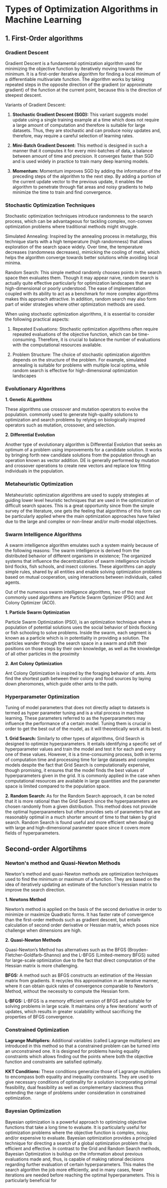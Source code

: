 # Types of Optimization Algorithms in Machine Learning

## 1. First-Order algorithms

### Gradient Descent
Gradient Descent is a fundamental optimization algorithm used for minimizing the objective function by iteratively moving towards the minimum. It is a first-order iterative algorithm for finding a local minimum of a differentiable multivariate function. The algorithm works by taking repeated steps in the opposite direction of the gradient (or approximate gradient) of the function at the current point, because this is the direction of steepest descent.

Variants of Gradient Descent:

1. **Stochastic Gradient Descent (SGD):** This variant suggests model update using a single training example at a time which does not require a large amount of computation and therefore is suitable for large datasets. Thus, they are stochastic and can produce noisy updates and, therefore, may require a careful selection of learning rates.

2. **Mini-Batch Gradient Descent:** This method is designed in such a manner that it computes it for every mini-batches of data, a balance between amount of time and precision. It converges faster than SGD and is used widely in practice to train many deep learning models.

3. **Momentum:** Momentum improves SGD by adding the information of the preceding steps of the algorithm to the next step. By adding a portion of the current update vector to the previous update, it enables the algorithm to penetrate through flat areas and noisy gradients to help minimize the time to train and find convergence.

### Stochastic Optimization Techniques

Stochastic optimization techniques introduce randomness to the search process, which can be advantageous for tackling complex, non-convex optimization problems where traditional methods might struggle.

Simulated Annealing: Inspired by the annealing process in metallurgy, this technique starts with a high temperature (high randomness) that allows exploration of the search space widely. Over time, the temperature decreases (randomness decreases), mimicking the cooling of metal, which helps the algorithm converge towards better solutions while avoiding local minima.

Random Search: This simple method randomly chooses points in the search space then evaluates them. Though it may appear naive, random search is actually quite effective particularly for optimization landscapes that are high-dimensional or poorly understood. The ease of implementation coupled with its ability to act as a benchmark for more complex algorithms makes this approach attractive. In addition, random search may also form part of wider strategies where other optimization methods are used.

When using stochastic optimization algorithms, it is essential to consider the following practical aspects:

1. Repeated Evaluations: Stochastic optimization algorithms often require repeated evaluations of the objective function, which can be time-consuming. Therefore, it is crucial to balance the number of evaluations with the computational resources available.

2. Problem Structure: The choice of stochastic optimization algorithm depends on the structure of the problem. For example, simulated annealing is suitable for problems with multiple local optima, while random search is effective for high-dimensional optimization landscapes

### Evolutionary Algorithms

**1. Genetic ALgorithms**

These algorithms use crossover and mutation operators to evolve the population. commonly used to generate high-quality solutions to optimization and search problems by relying on biologically inspired operators such as mutation, crossover, and selection.

**2. Differential Evolution**

Another type of evolutionary algorithm is Differential Evolution that seeks an optimum of a problem using improvements for a candidate solution. It works by bringing forth new candidate solutions from the population through an operation known as vector addition. DE is generally performed by mutation and crossover operations to create new vectors and replace low fitting individuals in the population.

### Metaheuristic Optimization

Metaheuristic optimization algorithms are used to supply strategies at guiding lower level heuristic techniques that are used in the optimization of difficult search spaces. This is a great opportunity since from the simple survey of the literature, one gets the feeling that algorithms of this form can be particularly applied where the main optimization approaches have failed due to the large and complex or non-linear and/or multi-modal objectives.

### Swarm Intelligence Algorithms

A swarm intelligence algorithm emulates such a system mainly because of the following reasons: The swarm intelligence is derived from the distributed behavior of different organisms in existence; The organized systems that influence the decentralization of swarm intelligence include bird flocks, fish schools, and insect colonies. These algorithms can apply simple rules, shared by all entities and enable solving optimization problems based on mutual cooperation, using interactions between individuals, called agents.

Out of the numerous swarm intelligence algorithms, two of the most commonly used algorithms are Particle Swarm Optimizer (PSO) and Ant Colony Optimizer (ACO).

**1. Particle Swarm Optimization**

Particle Swarm Optimization (PSO), is an optimization technique where a population of potential solutions uses the social behavior of birds flocking or fish schooling to solve problems. Inside the swarm, each segment is known as a particle which is in potentiality in providing a solution. The particles wander through the search space in a swarm and shift their positions on those steps by their own knowledge, as well as the knowledge of all other particles in the proximity

**2. Ant Colony Optimization**

Ant Colony Optimization is inspired by the foraging behavior of ants. Ants find the shortest path between their colony and food sources by laying down pheromones, which guide other ants to the path.

### Hyperparameter Optimization

Tuning of model parameters that does not directly adapt to datasets is termed as hyper parameter tuning and is a vital process in machine learning. These parameters referred to as the hyperparameters may influence the performance of a certain model. Tuning them is crucial in order to get the best out of the model, as it will theoretically work at its best.

**1. Grid Search:** Similarly to other types of algorithms, Grid Search is designed to optimize hyperparameters. It entails identifying a specific set of hyperparameter values and train the model and test it for each and every one of these values. However, it is a time-consuming process, both in terms of computation time and processing time for large datasets and complex models despite the fact that Grid Search is computationally expensive, though promising, it ensures that the model finds the best values of hyperparameters given in the grid. It is commonly applied in the case when computational resources are available in large quantities and the parameter space is limited compared to the population space.

**2. Random Search:** As for the Random Search approach, it can be noted that it is more rational than the Grid Search since the hyperparameters are chosen randomly from a given distribution. This method does not provide the optimal hyperparameters but often provides sets of parameters that are reasonably optimal in a much shorter amount of time to that taken by grid search. Random Search is found useful and more efficient when dealing with large and high-dimensional parameter space since it covers more fields of hyperparameters.

## Second-order Algortihms

### Newton's method and Quasi-Newton Methods

Newton's method and quasi-Newton methods are optimization techniques used to find the minimum or maximum of a function. They are based on the idea of iteratively updating an estimate of the function's Hessian matrix to improve the search direction.

**1. Newtons Method**

Newton’s method is applied on the basis of the second derivative in order to minimize or maximize Quadratic forms. It has faster rate of convergence than the first-order methods such as gradient descent, but entails calculation of second order derivative or Hessian matrix, which poses nice challenge when dimensions are high.

**2. Quasi-Newton Methods**

Quasi-Newton’s Method has alternatives such as the BFGS (Broyden-Fletcher-Goldfarb-Shanno) and the L-BFGS (Limited-memory BFGS) suited for large-scale optimization due to the fact that direct computation of the Hessian matrix is more challenging.

**BFGS:** A method such as BFGS constructs an estimation of the Hessian matrix from gradients. It recycles this approximation in an iterative manner, where it can obtain quick rates of convergence comparable to Newton’s Method, without the necessity to compute the Hessian form.

**L-BFGS:** L-BFGS is a memory efficient version of BFGS and suitable for solving problems in large scale. It maintains only a few iterations’ worth of updates, which results in greater scalability without sacrificing the properties of BFGS convergence.

### Constrained Optimization

**Lagrange Multipliers:** Additional variables (called Lagrange multipliers) are introduced in this method so that a constrained problem can be turned into an unconstrained one. It is designed for problems having equality constraints which allows finding out the points where both the objective function and constraints are satisfied optimally.

**KKT Conditions:** These conditions generalize those of Lagrange multipliers to encompass both equality and inequality constraints. They are used to give necessary conditions of optimality for a solution incorporating primal feasibility, dual feasibility as well as complementary slackness thus extending the range of problems under consideration in constrained optimization.

### Bayesian Optimization

Bayesian optimization is a powerful approach to optimizing objective functions that take a long time to evaluate. It is particularly useful for optimization problems where the objective function is complex, noisy, and/or expensive to evaluate. Bayesian optimization provides a principled technique for directing a search of a global optimization problem that is efficient and effective. In contrast to the Grid and Random Search methods, Bayesian Optimization is buildup on the information about previous evaluations made and, thus, is capable of making rational decisions regarding further evaluation of certain hyperparameters. This makes the search algorithm the job more efficiently, and in many cases, fewer iterations are needed before reaching the optimal hyperparameters. This is particularly beneficial for 




